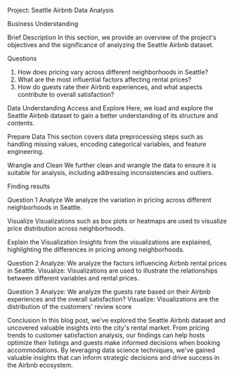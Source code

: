 Project: Seattle Airbnb Data Analysis

Business Understanding

Brief Description
In this section, we provide an overview of the project's objectives and the significance of analyzing the Seattle Airbnb dataset.

Questions
1. How does pricing vary across different neighborhoods in Seattle?
2. What are the most influential factors affecting rental prices?
3. How do guests rate their Airbnb experiences, and what aspects contribute to overall satisfaction?

Data Understanding
Access and Explore
Here, we load and explore the Seattle Airbnb dataset to gain a better understanding of its structure and contents.

Prepare Data
This section covers data preprocessing steps such as handling missing values, encoding categorical variables, and feature engineering.

Wrangle and Clean
We further clean and wrangle the data to ensure it is suitable for analysis, including addressing inconsistencies and outliers.


Finding results

Question 1
Analyze
We analyze the variation in pricing across different neighborhoods in Seattle.

Visualize
Visualizations such as box plots or heatmaps are used to visualize price distribution across neighborhoods.

Explain the Visualization
Insights from the visualizations are explained, highlighting the differences in pricing among neighborhoods.

Question 2
Analyze: We analyze the factors influencing Airbnb rental prices in Seattle.
Visualize: Visualizations are used to illustrate the relationships between different variables and rental prices.

Question 3
Analyze: We analyze the guests rate based on their Airbnb experiences and the overall satisfaction?
Visualize: Visualizations are the distribution of the customers' review score

Conclusion
In this blog post, we've explored the Seattle Airbnb dataset and uncovered valuable insights into the city's rental market. From pricing trends to customer satisfaction analysis, our findings can help hosts optimize their listings and guests make informed decisions when booking accommodations. By leveraging data science techniques, we've gained valuable insights that can inform strategic decisions and drive success in the Airbnb ecosystem.

